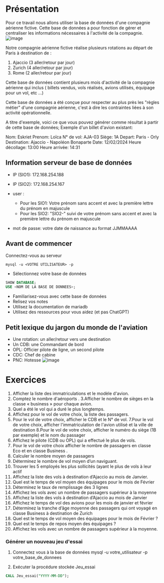 # Présentation

Pour ce travail nous allons utiliser la base de données d'une compagnie aérienne fictive. Cette base de données a pour fonction de gérer et centraliser les informations nécessaires à l'activité de la compagnie.
![image](https://github.com/ornech/DB_airline/assets/101867500/115efdc3-0f13-4a47-a8f6-b4ea70e2fe0d)

Notre compagnie aérienne fictive réalise plusieurs rotations au départ de Paris à destination de :
1. Ajaccio (3 aller/retour par jour)
2. Zurich (4 aller/retour par jour)
3. Rome (2 aller/retour par jour)

Cette base de données contient plusieurs mois d'activité de la compagnie aérienne qui inclus ( billets vendus, vols réalisés, avions utilisés, équipage pour un vol, etc ...)

Cette base de données a été conçue pour respecter au plus près les "règles métier" d'une compagnie aérienne, c'est à dire les contraintes liées à son activité opérationnelle.

A titre d'exemple, voici ce que vous pouvez générer  comme résultat à partir de cette base de données; Exemple d'un billet d'avion existant:

Nom: Eskriet
Prenom: Loïca
N° de vol: AJA-03
Siège: 1A
Depart: Paris - Orly
Destination: Ajaccio - Napoléon Bonaparte
Date: 12/02/2024
Heure décollage: 13:00
Heure arrivée: 14:31

## Information serveur de base de données

- IP (SIO1): 172.168.254.188
- IP (SIO2): 172.168.254.167

- user :
  - Pour les SIO1: Votre prénom sans accent  et avec la première lettre du prénom en majuscule
  - Pour les SIO2: "SIO2-" suivi de votre prénom sans accent et avec la première lettre du prénom en majuscule
- mot de passe: votre date de naissance au format JJMMAAAA

## Avant de commencer
Connectez-vous au serveur
``` shell
mysql -u <VOTRE UTILISATEUR> -p
```

- Sélectionnez votre base de données
``` sql
SHOW DATABASE;
USE <NOM DE LA BASE DE DONNEES>;
```
- Familiarisez-vous avec cette base de données
- Relisez vos notes
- Utilisez la documentation de mariadb
- Utilisez des ressources pour vous aidez (et pas ChatGPT)

## Petit lexique du jargon du monde de l'aviation

- Une rotation: un aller/retour vers une destination
- Un CDB: une Commandant de bord
- OPL: Officier pilote de ligne, un second pilote
- CDC: Chef de cabine
- PNC: Hotesse
![image](https://github.com/ornech/DB_airline/assets/101867500/01b3ddc5-b34e-48e0-98a3-bc033ed65f47)

# Exercices

1. Afficher la liste des immatriculations et le modèle d'avion.
2. Comptez le nombre d'aéroports .
3.Afficher le nombre de sièges en la classe « business » pour chaque avion.
4. Quel a été le vol qui a duré le plus longtemps.
5. Affichez pour le vol de votre choix, la liste des passagers.
6. Pour le vol de votre choix, afficher le CDB et le N° de vol.
7.Pour le vol de votre choix, afficher l'immatriculation de l'avion utilisé et la ville de destination
8.Pour le vol de votre choix, afficher le numéro du siège (1B par exemple) et le nom du passager
9. Affichez le pilote (CDB ou OPL) qui a effectué le plus de vols.
10. Pour le vol de votre choix afficher le nombre de passagers en classe Eco et en classe Business .
11. Calculer le nombre moyen de passagers
12. Déterminez le nombre de vol moyen d’un naviguant.
13. Trouver les 5 employés les plus sollicités (ayant le plus de vols à leur actif
14. Affichez la liste des vols à destination d’Ajaccio au mois de Janvier.
15. Quel est le temps de vol moyen des équipages pour le mois de Février
16. Déterminez le taux de remplissage des 3 lignes
17. Affichez les vols avec un nombre de passagers supérieur à la moyenne
18. Affichez la liste des vols à destination d’Ajaccio au mois de Janvier
19. Affichez le temps de vol des avions pour les mois de janvier et février
20. Déterminez la tranche d’âge moyenne des passagers qui ont voyagé en classe Business à destination de Zurich
21. Quel est le temps de vol moyen des équipages pour le mois de Février ?
22. Quel est le temps de repos moyen des équipages ?
23. Affichez les vols avec un nombre de passagers supérieur à la moyenne.

### Générer un nouveau jeu d'essai
1. Connectez vous à la base de données
mysql -u votre_utilisateur -p votre_base_de_donnees

2. Exécuter la procédure stockée Jeu_essai
``` sql
CALL Jeu_essai("YYYY-MM-DD");
```
